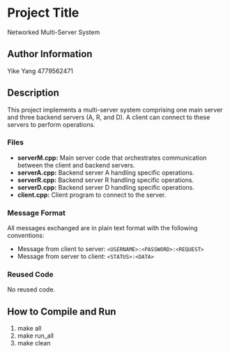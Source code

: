 # Project Title
Networked Multi-Server System

## Author Information
Yike Yang
4779562471

## Description
This project implements a multi-server system comprising one main server and three backend servers (A, R, and D). A client can connect to these servers to perform operations.

### Files
- **serverM.cpp:** Main server code that orchestrates communication between the client and backend servers.
- **serverA.cpp:** Backend server A handling specific operations.
- **serverR.cpp:** Backend server R handling specific operations.
- **serverD.cpp:** Backend server D handling specific operations.
- **client.cpp:** Client program to connect to the server.

### Message Format
All messages exchanged are in plain text format with the following conventions:
- Message from client to server: `<USERNAME>:<PASSWORD>:<REQUEST>`
- Message from server to client: `<STATUS>:<DATA>`


### Reused Code
No reused code.

## How to Compile and Run
1.  make all
2.  make run_all
3.  make clean

